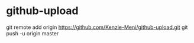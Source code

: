 # github-upload
git remote add origin https://github.com/Kenzie-Meni/github-upload.git
git push -u origin master
